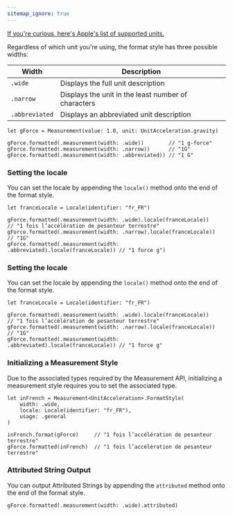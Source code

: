 ```yaml
---
sitemap_ignore: true
---
```

[If you're curious, here's Apple's list of supported units.](https://developer.apple.com/documentation/foundation/dimension)

Regardless of which unit you're using, the format style has three possible widths:

| Width          | Description                                         |
| -------------- | --------------------------------------------------- |
| `.wide`        | Displays the full unit description                  |
| `.narrow`      | Displays the unit in the least number of characters |
| `.abbreviated` | Displays an abbreviated unit description            |

<pre class="splash"><code><span class="keyword token">let</span> gForce = <span class="type token">Measurement</span>(value: <span class="number token">1.0</span>, unit: <span class="type token">UnitAcceleration</span>.<span class="property token">gravity</span>)

gForce.<span class="call token">formatted</span>(.<span class="call token">measurement</span>(width: .<span class="dotAccess token">wide</span>))        <span class="comment token">// "1 g-force"</span>
gForce.<span class="call token">formatted</span>(.<span class="call token">measurement</span>(width: .<span class="dotAccess token">narrow</span>))      <span class="comment token">// "1G"</span>
gForce.<span class="call token">formatted</span>(.<span class="call token">measurement</span>(width: .<span class="dotAccess token">abbreviated</span>)) <span class="comment token">// "1 G"</span></code></pre>

### Setting the locale

You can set the locale by appending the `locale()` method onto the end of the format style.

<pre class="splash"><code><span class="keyword token">let</span> franceLocale = <span class="type token">Locale</span>(identifier: <span class="string token">"fr_FR"</span>)

gForce.<span class="call token">formatted</span>(.<span class="call token">measurement</span>(width: .<span class="dotAccess token">wide</span>).<span class="call token">locale</span>(franceLocale))        <span class="comment token">// "1 fois l’accélération de pesanteur terrestre"</span>
gForce.<span class="call token">formatted</span>(.<span class="call token">measurement</span>(width: .<span class="dotAccess token">narrow</span>).<span class="call token">locale</span>(franceLocale))      <span class="comment token">// "1G"</span>
gForce.<span class="call token">formatted</span>(.<span class="call token">measurement</span>(width: .<span class="dotAccess token">abbreviated</span>).<span class="call token">locale</span>(franceLocale)) <span class="comment token">// "1 force g")</span></code></pre>

### Setting the locale

You can set the locale by appending the `locale()` method onto the end of the format style.

<pre class="splash"><code><span class="keyword token">let</span> franceLocale = <span class="type token">Locale</span>(identifier: <span class="string token">"fr_FR"</span>)

gForce.<span class="call token">formatted</span>(.<span class="call token">measurement</span>(width: .<span class="dotAccess token">wide</span>).<span class="call token">locale</span>(franceLocale))        <span class="comment token">// "1 fois l’accélération de pesanteur terrestre"</span>
gForce.<span class="call token">formatted</span>(.<span class="call token">measurement</span>(width: .<span class="dotAccess token">narrow</span>).<span class="call token">locale</span>(franceLocale))      <span class="comment token">// "1G"</span>
gForce.<span class="call token">formatted</span>(.<span class="call token">measurement</span>(width: .<span class="dotAccess token">abbreviated</span>).<span class="call token">locale</span>(franceLocale)) <span class="comment token">// "1 force g"</span></code></pre>

### Initializing a Measurement Style

Due to the associated types required by the Measurement API, initializing a measurement style requires you to set the associated type.

<pre class="splash"><code><span class="keyword token">let</span> inFrench = <span class="type token">Measurement</span>&lt;<span class="type token">UnitAcceleration</span>&gt;.<span class="type token">FormatStyle</span>(
    width: .<span class="dotAccess token">wide</span>,
    locale: <span class="type token">Locale</span>(identifier: <span class="string token">"fr_FR"</span>),
    usage: .<span class="dotAccess token">general</span>
)

inFrench.<span class="call token">format</span>(gForce)     <span class="comment token">// "1 fois l’accélération de pesanteur terrestre"</span>
gForce.<span class="call token">formatted</span>(inFrench)  <span class="comment token">// "1 fois l’accélération de pesanteur terrestre"</span></code></pre>

<h3>Attributed String Output</h3>

You can output Attributed Strings by appending the `attributed` method onto the end of the format style.

<pre class="splash"><code>gForce.<span class="call token">formatted</span>(.<span class="call token">measurement</span>(width: .<span class="dotAccess token">wide</span>).<span class="property token">attributed</span>)</code></pre>
